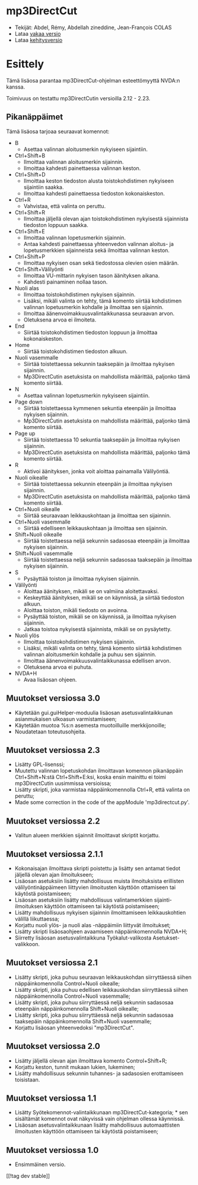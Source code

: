 # mp3DirectCut #

*	 Tekijät: Abdel, Rémy, Abdellah zineddine, Jean-François COLAS
*	 Lataa [vakaa versio][1]
*	 Lataa [kehitysversio][2]

# Esittely #

Tämä lisäosa parantaa mp3DirectCut-ohjelman esteettömyyttä NVDA:n kanssa.

Toimivuus on testattu mp3DirectCutin versioilla 2.12 - 2.23.

## Pikanäppäimet ##

Tämä lisäosa tarjoaa seuraavat komennot:

*	B
	*	Asettaa valinnan aloitusmerkin nykyiseen sijaintiin.
*	Ctrl+Shift+B
	*	Ilmoittaa valinnan aloitusmerkin sijainnin.
	*	Ilmoittaa kahdesti painettaessa valinnan keston.
*	Ctrl+Shift+D
	*	Ilmoittaa keston tiedoston alusta toistokohdistimen nykyiseen sijaintiin saakka.
	*	Ilmoittaa kahdesti painettaessa tiedoston kokonaiskeston.
*	Ctrl+R
	*	Vahvistaa, että valinta on peruttu.
*	Ctrl+Shift+R
	*	Ilmoittaa jäljellä olevan ajan toistokohdistimen nykyisestä sijainnista tiedoston loppuun saakka.
*	Ctrl+Shift+E
	*	Ilmoittaa valinnan lopetusmerkin sijainnin.
	*	Antaa kahdesti painettaessa yhteenvedon valinnan aloitus- ja lopetusmerkkien sijainneista sekä ilmoittaa valinnan keston.
*	Ctrl+Shift+P
	*	Ilmoittaa nykyisen osan sekä tiedostossa olevien osien määrän.
*	Ctrl+Shift+Välilyönti
	*	Ilmoittaa VU-mittarin nykyisen tason äänityksen aikana.
	*	Kahdesti painaminen nollaa tason.
*	Nuoli alas
	*	Ilmoittaa toistokohdistimen nykyisen sijainnin.
	*	Lisäksi, mikäli valinta on tehty, tämä komento siirtää kohdistimen valinnan lopetusmerkin kohdalle ja ilmoittaa sen sijainnin.
	*	Ilmoittaa äänenvoimakkuusvalintaikkunassa seuraavan arvon.
	*	Oletuksena arvoa ei ilmoiteta.
*	End
	*	Siirtää toistokohdistimen tiedoston loppuun ja ilmoittaa kokonaiskeston.
*	Home
	*	Siirtää toistokohdistimen tiedoston alkuun.
*	Nuoli vasemmalle
	*	Siirtää toistettaessa sekunnin taaksepäin ja ilmoittaa nykyisen sijainnin.
	*	Mp3DirectCutin asetuksista on mahdollista määrittää, paljonko tämä komento siirtää.
*	N
	*	Asettaa valinnan lopetusmerkin nykyiseen sijaintiin.
*	Page down
	*	Siirtää toistettaessa kymmenen sekuntia eteenpäin ja ilmoittaa nykyisen sijainnin.
	*	Mp3DirectCutin asetuksista on mahdollista määrittää, paljonko tämä komento siirtää.
*	Page up
	*	Siirtää toistettaessa 10 sekuntia taaksepäin ja ilmoittaa nykyisen sijainnin.
	*	Mp3DirectCutin asetuksista on mahdollista määrittää, paljonko tämä komento siirtää.
*	R
	*	Aktivoi äänityksen, jonka voit aloittaa painamalla Välilyöntiä.
*	Nuoli oikealle
	*	Siirtää toistettaessa sekunnin eteenpäin ja ilmoittaa nykyisen sijainnin.
	*	Mp3DirectCutin asetuksista on mahdollista määrittää, paljonko tämä komento siirtää.
*	Ctrl+Nuoli oikealle
	*	Siirtää seuraavaan leikkauskohtaan ja ilmoittaa sen sijainnin.
*	Ctrl+Nuoli vasemmalle
	*	Siirtää edelliseen leikkauskohtaan ja ilmoittaa sen sijainnin.
*	Shift+Nuoli oikealle
	*	Siirtää toistettaessa neljä sekunnin sadasosaa eteenpäin ja ilmoittaa nykyisen sijainnin.
*	Shift+Nuoli vasemmalle
	*	Siirtää toistettaessa neljä sekunnin sadasosaa taaksepäin ja ilmoittaa nykyisen sijainnin.
*	S
	*	Pysäyttää toiston ja ilmoittaa nykyisen sijainnin.
*	Välilyönti
	*	Aloittaa äänityksen, mikäli se on valmiina aloitettavaksi.
	*	Keskeyttää äänityksen, mikäli se on käynnissä, ja siirtää tiedoston alkuun.
	*	Aloittaa toiston, mikäli tiedosto on avoinna.
	*	Pysäyttää toiston, mikäli se on käynnissä, ja ilmoittaa nykyisen sijainnin.
	*	Jatkaa toistoa nykyisestä sijainnista, mikäli se on pysäytetty.
*	Nuoli ylös
	*	Ilmoittaa toistokohdistimen nykyisen sijainnin.
	*	Lisäksi, mikäli valinta on tehty,  tämä komento siirtää kohdistimen valinnan aloitusmerkin kohdalle ja puhuu sen sijainnin.
	*	Ilmoittaa äänenvoimakkuusvalintaikkunassa edellisen arvon.
	*	Oletuksena arvoa ei puhuta.
*	NVDA+H
	*	Avaa lisäosan ohjeen.

## Muutokset versiossa 3.0 ##

*	 Käytetään gui.guiHelper-moduulia lisäosan asetusvalintaikkunan
   asianmukaisen ulkoasun varmistamiseen;
*	 Käytetään muotoa %s:n asemesta muotoilluille merkkijonoille;
*	 Noudatetaan toteutusohjeita.

## Muutokset versiossa 2.3 ##

*	 Lisätty GPL-lisenssi;
*	 Muutettu valinnan lopetuskohdan ilmoittavan komennon pikanäppäin
   Ctrl+Shift+N:stä Ctrl+Shift+E:ksi, koska ensin mainittu ei toimi
   mp3DirectCutin uusimmissa versioissa;
*	 Lisätty skripti, joka varmistaa näppäinkomennolla Ctrl+R, että valinta on
   peruttu;
*	 Made some correction in the code of the appModule 'mp3directcut.py'.

## Muutokset versiossa 2.2 ##

*	 Valitun alueen  merkkien sijainnit ilmoittavat skriptit korjattu.

## Muutokset versiossa 2.1.1 ##

*	 Kokonaisajan ilmoittava skripti poistettu ja lisätty sen antamat tiedot
   jäljellä olevan ajan ilmoitukseen;
*	 Lisäosan asetuksiin lisätty mahdollisuus muista ilmoituksista erillisten
   välilyöntinäppäimeen liittyvien ilmoitusten käyttöön ottamiseen tai
   käytöstä poistamiseen;
*	 Lisäosan asetuksiin lisätty mahdollisuus valintamerkkien
   sijainti-ilmoituksen käyttöön ottamiseen tai käytöstä poistamiseen;
*	 Lisätty mahdollisuus nykyisen sijainnin ilmoittamiseen leikkauskohtien
   välillä liikuttaessa;
*	 Korjattu nuoli ylös- ja nuoli alas -näppäimiin liittyvät ilmoitukset;
*	 Lisätty skripti lisäosaohjeen avaamiseen näppäinkomennolla NVDA+H;
*	 Siirretty lisäosan asetusvalintaikkuna Työkalut-valikosta
   Asetukset-valikkoon.

## Muutokset versiossa 2.1 ##

*	 Lisätty skripti, joka puhuu seuraavan leikkauskohdan siirryttäessä siihen
   näppäinkomennolla Control+Nuoli oikealle;
*	 Lisätty skripti, joka puhuu edellisen leikkauskohdan siirryttäessä siihen
   näppäinkomennolla Control+Nuoli vasemmalle;
*	 Lisätty skripti, joka puhuu siirryttäessä neljä sekunnin sadasosaa
   eteenpäin näppäinkomennolla Shift+Nuoli oikealle;
*	 Lisätty skripti, joka puhuu siirryttäessä neljä sekunnin sadasosaa
   taaksepäin näppäinkomennolla Shift+Nuoli vasemmalle;
*	 Korjattu lisäosan yhteenvedoksi "mp3DirectCut".

## Muutokset versiossa 2.0 ##

*	 Lisätty jäljellä olevan ajan ilmoittava komento Control+Shift+R;
*	 Korjattu keston, tunnit mukaan lukien, lukeminen;
*	 Lisätty mahdollisuus sekunnin tuhannes- ja sadasosien erottamiseen
   toisistaan.

## Muutokset versiossa 1.1 ##

*	 Lisätty Syötekomennot-valintaikkunaan mp3DirectCut-kategoria;
	*	 sen sisältämät komennot ovat näkyvissä vain ohjelman ollessa käynnissä.
*	 Lisäosan asetusvalintaikkunaan lisätty mahdollisuus automaattisten ilmoitusten käyttöön ottamiseen tai käytöstä poistamiseen;

## Muutokset versiossa 1.0 ##

*	 Ensimmäinen versio.

[[!tag dev stable]]

[1]: https://addons.nvda-project.org/files/get.php?file=mp3dc

[2]: https://addons.nvda-project.org/files/get.php?file=mp3dc-dev
